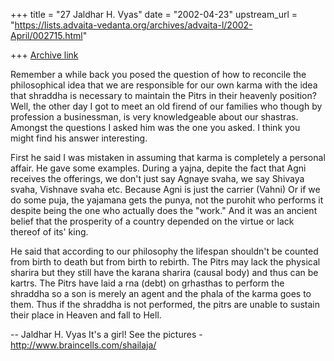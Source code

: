 +++
title = "27 Jaldhar H. Vyas"
date = "2002-04-23"
upstream_url = "https://lists.advaita-vedanta.org/archives/advaita-l/2002-April/002715.html"

+++
[Archive link](https://lists.advaita-vedanta.org/archives/advaita-l/2002-April/002715.html)

Remember a while back you posed the question of how to reconcile the
philosophical idea that we are responsible for our own karma with the idea
that shraddha is necessary to maintain the Pitrs in their heavenly
position?  Well, the other day I got to meet an old firend of our families
who though by profession a businessman, is very knowledgeable about our
shastras.  Amongst the questions I asked him was the one you asked.  I
think you might find his answer interesting.

First he said I was mistaken in assuming that karma is completely a
personal affair.  He gave some examples.  During a yajna, depite the fact
that Agni receives the offerings, we don't just say Agnaye svaha, we say
Shivaya svaha, Vishnave svaha etc.  Because Agni is just the carrier
(Vahni) Or if we do some puja, the yajamana gets the punya, not the
purohit who performs it despite being the one who actually does the
"work."  And it was an ancient belief that the prosperity of a country
depended on the virtue or lack thereof of its' king.

He said that according to our philosophy the lifespan shouldn't be counted
from birth to death but from birth to rebirth.  The Pitrs may lack the
physical sharira but they still have the karana sharira (causal body) and
thus can be kartrs.  The Pitrs have laid a rna (debt) on grhasthas to
perform the shraddha so a son is merely an agent and the phala of the
karma goes to them.  Thus if the shraddha is not performed, the pitrs are
unable to sustain their place in Heaven and fall to Hell.

--
Jaldhar H. Vyas <jaldhar at braincells.com>
It's a girl! See the pictures - http://www.braincells.com/shailaja/

